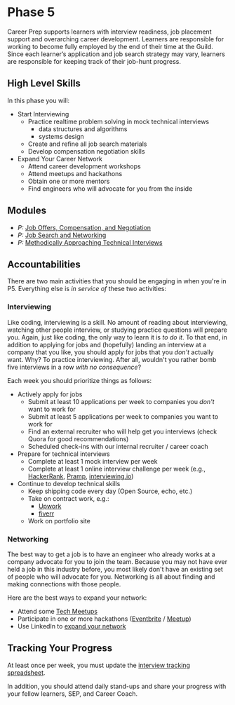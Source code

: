 # Phase 5

Career Prep supports learners with interview readiness, job placement support and overarching career development. Learners are responsible for working to become fully employed by the end of their time at the Guild. Since each learner’s application and job search strategy may vary, learners are responsible for keeping track of their job-hunt progress.

## High Level Skills

In this phase you will:

- Start Interviewing
  - Practice realtime problem solving in mock technical interviews
    - data structures and algorithms
    - systems design
  - Create and refine all job search materials
  - Develop compensation negotiation skills
- Expand Your Career Network
  - Attend career development workshops
  - Attend meetups and hackathons
  - Obtain one or more mentors
  - Find engineers who will advocate for you from the inside

## Modules

- _P:_ [Job Offers, Compensation, and Negotiation](../../modules/Job-Offers-Compensation-and-Negotiation)
- _P:_ [Job Search and Networking](../../modules/Job-Search-and-Networking)
- _P:_ [Methodically Approaching Technical Interviews](../../modules/Methodically-Approaching-Technical-Interviews)

## Accountabilities

There are two main activities that you should be engaging in when you're in P5. Everything else is _in service of_ these two activities:

### Interviewing

Like coding, interviewing is a skill. No amount of reading about interviewing, watching other people interview, or studying practice questions will prepare you. Again, just like coding, the only way to learn it is _to do it_. To that end, in addition to applying for jobs and (hopefully) landing an interview at a company that you like, you should apply for jobs that you _don't_ actually want. Why? To practice interviewing. After all, wouldn't you rather bomb five interviews in a row _with no consequence_?

Each week you should prioritize things as follows:

- Actively apply for jobs
  - Submit at least 10 applications per week to companies you _don't_ want to work for
  - Submit at least 5 applications per week to companies you want to work for
  - Find an external recruiter who will help get you interviews (check Quora for good recommendations)
  - Scheduled check-ins with our internal recruiter / career coach
- Prepare for technical interviews
  - Complete at least 1 mock interview per week
  - Complete at least 1 online interview challenge per week (e.g., [HackerRank][hackerrank], [Pramp][pramp], [interviewing.io][interviewing-io])
- Continue to develop technical skills
  - Keep shipping code every day (Open Source, echo, etc.)
  - Take on contract work, e.g.:
    - [Upwork][upwork]
    - [fiverr][fiverr]
  - Work on portfolio site

### Networking

The best way to get a job is to have an engineer who already works at a company advocate for you to join the team. Because you may not have ever held a job in this industry before, you most likely don't have an existing set of people who will advocate for you. Networking is all about finding and making connections with those people.

Here are the best ways to expand your network:

- Attend some [Tech Meetups][eastbay-tech-meetups]
- Participate in one or more hackathons ([Eventbrite][eventbrite-sfbay-hackathons] / [Meetup][meetup-sfbay-hackathons])
- Use LinkedIn to [expand your network](../../modules/Job-Search-and-Networking)


## Tracking Your Progress

At least once per week, you must update the [interview tracking spreadsheet][interview-tracking].

In addition, you should attend daily stand-ups and share your progress with your fellow learners, SEP, and Career Coach.

<!-- resources -->

[interview-tracking]:https://docs.google.com/spreadsheets/d/1RmRwBP_BSOFZf11wyNqGEph5q_-W0cWdExDZPEm8N9g/edit#gid=0
[gist]:https://gist.github.com
[upwork]:https://www.upwork.com
[fiverr]:https://www.fiverr.com
[pramp]:https://www.pramp.com
[hackerrank]:https://www.hackerrank.com
[interviewing-io]:https://interviewing.io
[eastbay-tech-meetups]:https://www.meetup.com/cities/us/ca/oakland/tech/?_cookie-check=eHMrSX_dwhNccQCZ
[eventbrite-sfbay-hackathons]:https://www.eventbrite.com/d/ca--san-francisco/hackathon/
[meetup-sfbay-hackathons]:https://www.meetup.com/Hackathons/
